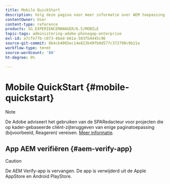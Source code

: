 ```yaml
---
title: Mobile QuickStart
description: Volg deze pagina voor meer informatie over AEM toepassing verifiëren. De app AEM Verifiëren is een snelle en eenvoudige manier om uw AEM mobiele toepassingen op elk iOS- of Android-mobiel apparaat uit te voeren.
contentOwner: User
content-type: reference
products: SG_EXPERIENCEMANAGER/6.5/MOBILE
topic-tags: administering-adobe-phonegap-enterprise
exl-id: a7cfe77b-c073-4bed-b81a-503fb4445c96
source-git-commit: 8b4cb4065ec14e813b49fb0d577c372790c9b21a
workflow-type: tm+mt
source-wordcount: '80'
ht-degree: 0%

---
```


# Mobile QuickStart {#mobile-quickstart}

>[!NOTE]
>
>De Adobe adviseert het gebruiken van de SPARedacteur voor projecten die op kader-gebaseerde cliënt-zijteruggeven van enige paginatoepassing (bijvoorbeeld, Reageren) vereisen. [Meer informatie](/help/sites-developing/spa-overview.md).

## App AEM verifiëren {#aem-verify-app}

>[!CAUTION]
>
>De AEM Verify-app is vervangen. De app is verwijderd uit de Apple AppStore en Android PlayStore.
